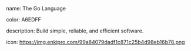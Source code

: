 name: The Go Language

color: A6EDFF

description: Build simple, reliable, and efficient software.

icon: https://img.enkipro.com/99a84079dadf1c871c25b4d98eb16b78.png

